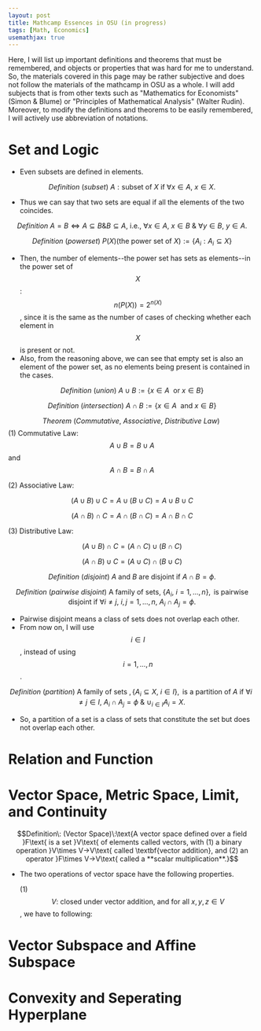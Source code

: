 ```yaml
---
layout: post
title: Mathcamp Essences in OSU (in progress)
tags: [Math, Economics]
usemathjax: true
---
```


Here, I will list up important definitions and theorems that must be remembered, and objects or properties that was hard for me to understand. So, the materials covered in this page may be rather subjective and does not follow the materials of the mathcamp in OSU as a whole. I will add subjects that is from other texts such as "Mathematics for Economists" (Simon & Blume) or "Principles of Mathematical Analysis" (Walter Rudin). Moreover, to modify the definitions and theorems to be easily remembered, I will actively use abbreviation of notations.

# Set and Logic

- Even subsets are defined in elements.

$$Definition\: (subset) \: A: \text{subset of }X \text{ if } ∀x∈A,\:x∈X.$$

- Thus we can say that two sets are equal if all the elements of the two coincides.

$$Definition\: A=B⇔A⊆B\&B⊆A\text{, i.e., }\forall x\in A, \:x\in B\: \& \:\forall y\in B,\: y\in A.$$


$$Definition\: (power set)\:P\left(X\right) \text{(the power set of }X):=\{A_{i}:A_{i}\subseteq X\}$$

- Then, the number of elements--the power set has sets as elements--in the power set of $$X$$: $$n\left(P\left(X\right)\right)=2^{n\left(X\right)}$$, since it is the same as the number of cases of checking whether each element in $$X$$ is present or not.
- Also, from the reasoning above, we can see that empty set is also an element of the power set, as no elements being present is contained in the cases.

$$Definition\: (union)\: A\cup B:=\{x\in A\:\text{ or }x\in B\}$$

$$Definition\: (intersection)\: A\cap B:=\{x\in A\:\text{ and }x\in B\}$$

$$Theorem\: (Commutative,\: Associative,\: Distributive\:Law)\:$$
(1) Commutative Law: $$A\cup B=B\cup A$$ and $$A\cap B=B\cap A$$

(2) Associative Law: 

$$(A\cup B)\cup C=A\cup(B\cup C)=A\cup B\cup C$$

$$(A\cap B)\cap C=A\cap(B\cap C)=A\cap B\cap C$$

(3) Distributive Law:

$$(A\cup B)\cap C=(A\cap C)\cup(B\cap C)$$

$$(A\cap B)\cup C=(A\cup C)\cap(B\cup C)$$

$$Definition\: (disjoint)\: A\text{ and }B\text{ are disjoint if }A\cap B=\phi.$$

$$Definition\: (pairwise\: disjoint)\: \text{A family of sets}, \:\{A_{i},\:i=1,\dots,n\},\text{ is pairwise disjoint if }\forall i\neq j, \:i,j=1,\dots,n,\: A_{i}\cap A_{j}=\phi.$$

- Pairwise disjoint means a class of sets does not overlap each other.
- From now on, I will use $$i\in I$$, instead of using $$i=1,\dots,n$$.

$$Definition\: (partition)\:\text{A family of sets },\{A_{i}\subseteq X,\:i\in I\},\text{ is a partition of }A\text{ if }\forall i\neq j\in I,\:A_{i}\cap A_{j}=\phi\:\&\:\cup_{i\in I}A_{i}=X.$$

- So, a partition of a set is a class of sets that constitute the set but does not overlap each other.



# Relation and Function


# Vector Space, Metric Space, Limit, and Continuity

$$Definition\: (Vector Space)\:\text{A vector space defined over a field }F\text{ is a set }V\text{ of elements called vectors, with (1) a binary operation }V\times V→V\text{ called \textbf{vector addition}, and (2) an operator }F\times V→V\text{ called a **scalar multiplication**.}$$

- The two operations of vector space have the following properties.

    (1) $$V\text{: closed under vector addition, and for all }x,y,z\in V$$, we have to following:

 

# Vector Subspace and Affine Subspace


# Convexity and Seperating Hyperplane


